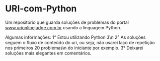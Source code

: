 # URI-com-Python
Um repositório que guarda soluções de problemas do portal www.urionlinejudge.com.br usando a linguagem Python.

Algumas informações:
1° Estou utilizando Python 3\n
2° As soluções seguem o fluxo de conteúdo do uri, ou seja, não usarei laço de repetição nos primeiros 20 problemas\n
do iniciante por exemplo.
3° Deixarei soluções mais elegantes em comentários. 
